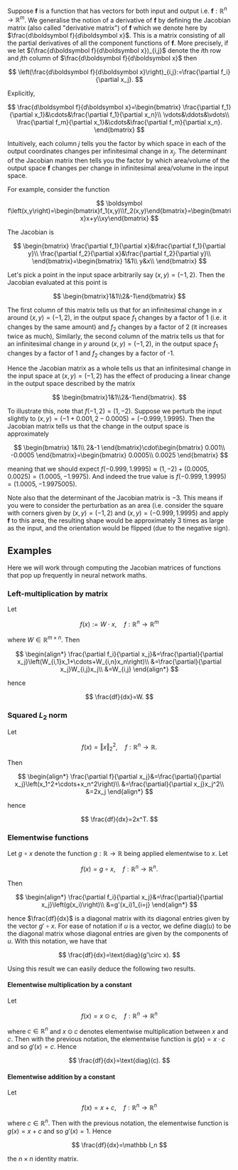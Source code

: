 ---
---

Suppose $\boldsymbol f$ is a function that has vectors for both input and output i.e.  $\boldsymbol f:\mathbb R^n\to\mathbb R^m$. We generalise the notion of a derivative of $\boldsymbol f$ by defining the Jacobian matrix (also called "derivative matrix") of $\boldsymbol f$ which we denote here by $\frac{d\boldsymbol f}{d\boldsymbol x}$. This is a matrix consisting of all the partial derivatives of all the component functions of $\boldsymbol f$. More precisely, if we let $(\frac{d\boldsymbol f}{d\boldsymbol x})_{i,j}$ denote the $i$th row and $j$th column of $\frac{d\boldsymbol f}{d\boldsymbol x}$ then

$$
\left(\frac{d\boldsymbol f}{d\boldsymbol x}\right)_{i,j}:=\frac{\partial  f_i}{\partial  x_j}.
$$



Explicitly,


$$
\frac{d\boldsymbol f}{d\boldsymbol x}=\begin{bmatrix}
\frac{\partial f_1}{\partial x_1}&\cdots&\frac{\partial f_1}{\partial x_n}\\
\vdots&\ddots&\vdots\\
\frac{\partial f_m}{\partial x_1}&\cdots&\frac{\partial f_m}{\partial x_n}.
\end{bmatrix}
$$


Intuitively, each column $j$ tells you the factor by which space in each of the output coordinates changes per infinitesimal change in $x_j$. The determinant of the Jacobian matrix then tells you the factor by which area/volume of the output space $\boldsymbol f$ changes per change in infinitesimal area/volume in the input space.

For example, consider the function 


$$
\boldsymbol f\left(x,y\right)=\begin{bmatrix}f_1(x,y)\\f_2(x,y)\end{bmatrix}=\begin{bmatrix}x+y\\xy\end{bmatrix}
$$


The Jacobian is


$$
\begin{bmatrix}
\frac{\partial f_1}{\partial x}&\frac{\partial f_1}{\partial y}\\
\frac{\partial f_2}{\partial x}&\frac{\partial f_2}{\partial y}\\
\end{bmatrix}=\begin{bmatrix}
1&1\\
y&x\\
\end{bmatrix}
$$


Let's pick a point in the input space arbitrarily say $(x,y)=(-1,2)$. Then the Jacobian evaluated at this point is


$$
\begin{bmatrix}1&1\\2&-1\end{bmatrix}
$$


The first column of this matrix tells us that for an infinitesimal change in $x$ around $(x,y)=(-1,2)$, in the output space $f_1$ changes by a factor of 1 (i.e. it changes by the same amount) and $f_2$ changes by a factor of 2 (it increases twice as much), Similarly, the second column of the matrix tells us that for an infinitesimal change in $y$ around $(x,y)=(-1,2)$, in the output space $f_1$ changes by a factor of 1 and $f_2$ changes by a factor of -1.

Hence the Jacobian matrix as a whole tells us that an infinitesimal change in the input space at $(x,y)=(-1,2)$ has the effect of producing a linear change in the output space described by the matrix

$$
\begin{bmatrix}1&1\\2&-1\end{bmatrix}.
$$

To illustrate this, note that $f(-1,2)=(1,-2)$. Suppose we perturb the input slightly to $(x,y)=(-1+0.001,2-0.0005)=(-0.999,1.9995)$. Then the Jacobian matrix tells us that the change in the output space is approximately

$$
\begin{bmatrix}
1&1\\
2&-1
\end{bmatrix}\cdot\begin{bmatrix}
0.001\\
-0.0005
\end{bmatrix}=\begin{bmatrix}
0.0005\\
0.0025
\end{bmatrix}
$$

meaning that we should expect $f(-0.999,1.9995)\approx (1,-2)+(0.0005,0.0025)=(1.0005,-1.9975)$. And indeed the true value is $f(-0.999,1.9995)=(1.0005,-1.9975005)$.

Note also that the determinant of the Jacobian matrix is $-3$. This means if you were to consider the perturbation as an area (i.e. consider the square with corners given by $(x,y)=(-1,2)$ and $(x,y)=(-0.999,1.9995$) and apply $\boldsymbol f$ to this area, the resulting shape would be approximately $3$ times as large as the input, and the orientation would be flipped (due to the negative sign).

## Examples

Here we will work through computing the Jacobian matrices of functions that pop up frequently in neural network maths.

### Left-multiplication by matrix

Let


$$
f(x):=W\cdot x,\quad f:\mathbb R^n\to\mathbb R^m
$$


where $W\in\mathbb R^{m\times n}$. Then


$$
\begin{align*}
\frac{\partial f_i}{\partial x_j}&=\frac{\partial}{\partial x_j}\left(W_{i,1}x_1+\cdots+W_{i,n}x_n\right)\\
&=\frac{\partial}{\partial x_j}W_{i,j}x_j\\
&=W_{i,j}
\end{align*}
$$


hence


$$
\frac{df}{dx}=W.
$$


### Squared $L_2$ norm

Let


$$
f(x)=\Vert x\Vert_2^2,\quad f:\mathbb R^n\to\mathbb R.
$$


Then


$$
\begin{align*}
\frac{\partial f}{\partial x_j}&=\frac{\partial}{\partial x_j}\left(x_1^2+\cdots+x_n^2\right)\\
&=\frac{\partial}{\partial x_j}x_j^2\\
&=2x_j
\end{align*}
$$


hence


$$
\frac{df}{dx}=2x^T.
$$

### Elementwise functions

Let $g\circ x$ denote the function $g:\mathbb R\to\mathbb R$ being applied elementwise to $x$. Let


$$
f(x)=g\circ x,\quad f:\mathbb R^n\to\mathbb R^n.
$$


Then


$$
\begin{align*}
\frac{\partial f_i}{\partial x_j}&=\frac{\partial}{\partial x_j}\left(g(x_i)\right)\\
&=g'(x_i)1_{i=j}
\end{align*}
$$


hence $\frac{df}{dx}$ is a diagonal matrix with its diagonal entries given by the vector $g'\circ x$. For ease of notation if $u$ is a vector, we define $\text{diag}(u)$ to be the diagonal matrix whose diagonal entries are given by the components of $u$. With this notation, we have that


$$
\frac{df}{dx}=\text{diag}(g'\circ x).
$$


Using this result we can easily deduce the following two results.

#### Elementwise multiplication by a constant

Let


$$
f(x)=x\odot c,\quad f:\mathbb R^n\to\mathbb R^n
$$


where $c\in\mathbb R^n$ and $x\odot c$ denotes elementwise multiplication between $x$ and $c$. Then with the previous notation, the elementwise function is $g(x)=x\cdot c$ and so $g'(x)=c$. Hence


$$
\frac{df}{dx}=\text{diag}(c).
$$

#### Elementwise addition by a constant

Let


$$
f(x)=x+c,\quad f:\mathbb R^n\to\mathbb R^n
$$


where $c\in\mathbb R^n$. Then with the previous notation, the elementwise function is $g(x)=x+c$ and so $g'(x)=1$. Hence


$$
\frac{df}{dx}=\mathbb I_n
$$


the $n\times n$ identity matrix.